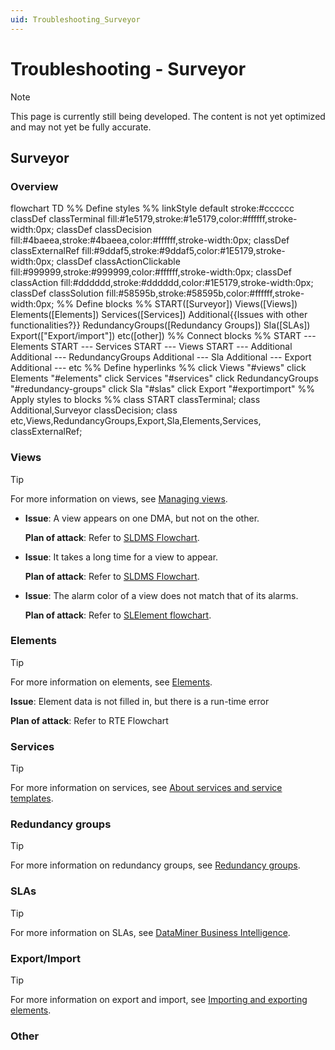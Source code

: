 ```yaml
---
uid: Troubleshooting_Surveyor
---
```


# Troubleshooting - Surveyor

> [!NOTE]
> This page is currently still being developed. The content is not yet optimized and may not yet be fully accurate.

## Surveyor

### Overview

<div class="mermaid">
flowchart TD
%% Define styles %%
linkStyle default stroke:#cccccc
classDef classTerminal fill:#1e5179,stroke:#1e5179,color:#ffffff,stroke-width:0px;
classDef classDecision fill:#4baeea,stroke:#4baeea,color:#ffffff,stroke-width:0px;
classDef classExternalRef fill:#9ddaf5,stroke:#9ddaf5,color:#1E5179,stroke-width:0px;
classDef classActionClickable fill:#999999,stroke:#999999,color:#ffffff,stroke-width:0px;
classDef classAction fill:#dddddd,stroke:#dddddd,color:#1E5179,stroke-width:0px;
classDef classSolution fill:#58595b,stroke:#58595b,color:#ffffff,stroke-width:0px;
%% Define blocks %%
START([Surveyor])
Views([Views])
Elements([Elements])
Services([Services])
Additional{{Issues with other functionalities?}}
RedundancyGroups([Redundancy Groups])
Sla([SLAs])
Export(["Export/import"])
etc([other])
%% Connect blocks %%
START --- Elements
START --- Services
START --- Views
START --- Additional
Additional --- RedundancyGroups
Additional --- Sla
Additional --- Export
Additional --- etc
%% Define hyperlinks %%
click Views "#views"
click Elements "#elements"
click Services "#services"
click RedundancyGroups "#redundancy-groups"
click Sla "#slas"
click Export "#exportimport"
%% Apply styles to blocks %%
class START classTerminal;
class Additional,Surveyor classDecision;
class etc,Views,RedundancyGroups,Export,Sla,Elements,Services, classExternalRef;
</div>

### Views

> [!TIP]
> For more information on views, see [Managing views](xref:Managing_views).

- **Issue**: A view appears on one DMA, but not on the other.

  **Plan of attack**: Refer to [SLDMS Flowchart](xref:Troubleshooting_SLDMS_exe).

- **Issue**: It takes a long time for a view to appear.

  **Plan of attack**: Refer to [SLDMS Flowchart](xref:Troubleshooting_SLDMS_exe).

- **Issue**: The alarm color of a view does not match that of its alarms.

  **Plan of attack**: Refer to [SLElement flowchart](xref:Troubleshooting_SLElement_exe).

### Elements

> [!TIP]
> For more information on elements, see [Elements](xref:elements).

**Issue**: Element data is not filled in, but there is a run-time error

**Plan of attack**: Refer to RTE Flowchart

### Services

> [!TIP]
> For more information on services, see [About services and service templates](xref:About_services).

### Redundancy groups

> [!TIP]
> For more information on redundancy groups, see [Redundancy groups](xref:RedundancyGroups).

### SLAs

> [!TIP]
> For more information on SLAs, see [DataMiner Business Intelligence](xref:sla).

### Export/Import

> [!TIP]
> For more information on export and import, see [Importing and exporting elements](xref:Importing_and_exporting_elements).

### Other
